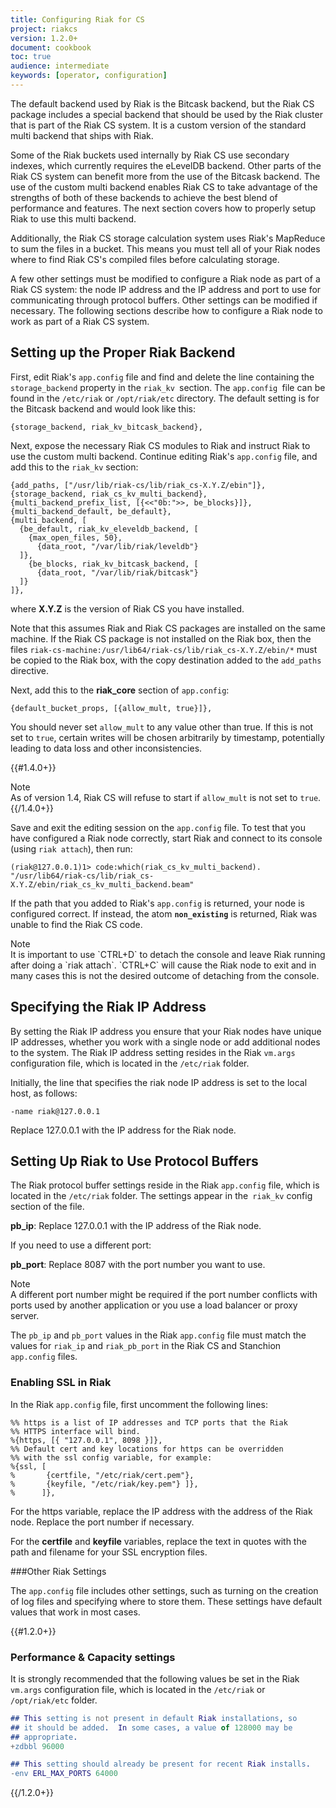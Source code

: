 ```yaml
---
title: Configuring Riak for CS
project: riakcs
version: 1.2.0+
document: cookbook
toc: true
audience: intermediate
keywords: [operator, configuration]
---
```


The default backend used by Riak is the Bitcask backend, but the Riak CS package includes a special backend that should be used by the Riak cluster that is part of the Riak CS system. It is a custom version of the standard multi backend that ships with Riak.

Some of the Riak buckets used internally by Riak CS use secondary indexes, which currently requires the eLevelDB backend. Other parts of the Riak CS system can benefit more from the use of the Bitcask backend. The use of the custom multi backend enables Riak CS to take advantage of the strengths of both of these backends to achieve the best blend of performance and features. The next section covers how to properly setup Riak to use this multi backend.

Additionally, the Riak CS storage calculation system uses Riak's MapReduce to sum the files in a bucket. This means you must tell all of your Riak nodes where to find Riak CS's compiled files before calculating storage.

A few other settings must be modified to configure a Riak node as part of a Riak CS system: the node IP address and the IP address and port to use for communicating through protocol buffers. Other settings can be modified if necessary. The following sections describe how to configure a Riak node to work as part of a Riak CS system.

## Setting up the Proper Riak Backend

First, edit Riak's `app.config` file and find and delete the line containing the `storage_backend` property in the `riak_kv `section. The `app.config `file can be found in the `/etc/riak` or `/opt/riak/etc` directory. The default setting is for the Bitcask backend and would look like this:

```
{storage_backend, riak_kv_bitcask_backend},
```

Next, expose the necessary Riak CS modules to Riak and instruct Riak to use the custom multi backend. Continue editing Riak's `app.config` file, and add this to the `riak_kv` section:

```
{add_paths, ["/usr/lib/riak-cs/lib/riak_cs-X.Y.Z/ebin"]},
{storage_backend, riak_cs_kv_multi_backend},
{multi_backend_prefix_list, [{<<"0b:">>, be_blocks}]},
{multi_backend_default, be_default},
{multi_backend, [
  {be_default, riak_kv_eleveldb_backend, [
    {max_open_files, 50},
      {data_root, "/var/lib/riak/leveldb"}
  ]},
    {be_blocks, riak_kv_bitcask_backend, [
      {data_root, "/var/lib/riak/bitcask"}
  ]}
]},
```

where **X.Y.Z** is the version of Riak CS you have installed.

Note that this assumes Riak and Riak CS packages are installed on the same machine. If the Riak CS package is not installed on the Riak box, then the files `riak-cs-machine:/usr/lib64/riak-cs/lib/riak_cs-X.Y.Z/ebin/*` must be copied to the Riak box, with the copy destination added to the `add_paths` directive.

Next, add this to the **riak_core** section of `app.config`:

    {default_bucket_props, [{allow_mult, true}]},

You should never set `allow_mult` to any value other than true. If this is not
set to `true`, certain writes will be chosen arbitrarily by timestamp,
potentially leading to data loss and other inconsistencies.

{{#1.4.0+}} <div class="note"><div class="title">Note</div> As of version 1.4,
Riak CS will refuse to start if `allow_mult` is not set to `true`.</div>
{{/1.4.0+}}

Save and exit the editing session on the `app.config` file. To test that you have configured a Riak node correctly, start Riak and connect to its console (using `riak attach`), then run:

```
(riak@127.0.0.1)1> code:which(riak_cs_kv_multi_backend).
"/usr/lib64/riak-cs/lib/riak_cs-X.Y.Z/ebin/riak_cs_kv_multi_backend.beam"
```

If the path that you added to Riak's `app.config` is returned, your node is configured correct. If instead, the atom **`non_existing`** is returned, Riak was unable to find the Riak CS code.

<div class="note"><div class="title">Note</div>It is important to use `CTRL+D` to detach the console and leave Riak running after doing a `riak attach`. `CTRL+C` will cause the Riak node to exit and in many cases this is not the desired outcome of detaching from the console.</div>

## Specifying the Riak IP Address
By setting the Riak IP address you ensure that your Riak nodes have unique IP addresses, whether you work with a single node or add additional nodes to the system. The Riak IP address setting resides in the Riak `vm.args` configuration file, which is located in the `/etc/riak` folder.

Initially, the line that specifies the riak node IP address is set to the local host, as follows:

```
-name riak@127.0.0.1
```

Replace 127.0.0.1 with the IP address for the Riak node.

## Setting Up Riak to Use Protocol Buffers
The Riak protocol buffer settings reside in the Riak `app.config` file, which is located in the `/etc/riak` folder. The settings appear in the` riak_kv` config section of the file.

**pb_ip**: Replace 127.0.0.1 with the IP address of the Riak node.

If you need to use a different port:

**pb_port**: Replace 8087 with the port number you want to use.

<div class="note"><div class="title">Note</div>A different port number might be required if the port number conflicts with ports used by another application or you use a load balancer or proxy server.</div>

The `pb_ip` and `pb_port` values in the Riak `app.config` file must match the values for `riak_ip` and `riak_pb_port` in the Riak CS and Stanchion `app.config` files.

### Enabling SSL in Riak
In the Riak `app.config` file, first uncomment the following lines:

```
%% https is a list of IP addresses and TCP ports that the Riak
%% HTTPS interface will bind.
%{https, [{ "127.0.0.1", 8098 }]},
%% Default cert and key locations for https can be overridden
%% with the ssl config variable, for example:
%{ssl, [
%       {certfile, "/etc/riak/cert.pem"},
%       {keyfile, "/etc/riak/key.pem"} ]},
%      ]},
```

For the https variable, replace the IP address with the address of the Riak node. Replace the port number if necessary.

For the **certfile** and **keyfile** variables, replace the text in quotes with the path and filename for your SSL encryption files.

###Other Riak Settings

The `app.config` file includes other settings, such as turning on the creation of log files and specifying where to store them. These settings have default values that work in most cases.

{{#1.2.0+}}
### Performance & Capacity settings

It is strongly recommended that the following values be set in the
Riak `vm.args` configuration file, which is located in the `/etc/riak` or `/opt/riak/etc` folder.

```erlang
## This setting is not present in default Riak installations, so
## it should be added.  In some cases, a value of 128000 may be
## appropriate.
+zdbbl 96000

## This setting should already be present for recent Riak installs.
-env ERL_MAX_PORTS 64000
```
{{/1.2.0+}}

